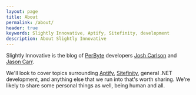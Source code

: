 ```yaml
---
layout: page
title: About
permalink: /about/
header: true
keywords: Slightly Innovative, Aptify, Sitefinity, development
description: About Slightly Innovative
---
```


Slightly Innovative is the blog of [PerByte](http://www.perbyte.com) developers [Josh Carlson](http://www.twitter.com/joshucar) and [Jason Carr](http://www.jasoncarr.com).

We'll look to cover topics surrounding [Aptify](http://www.aptify.com), [Sitefinity](http://www.sitefinity.com), general .NET development, and anything else that we run into that's worth sharing. We're likely to share some personal things as well, being human and all.